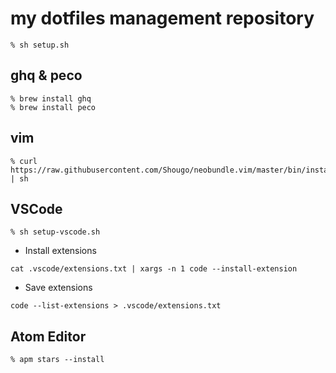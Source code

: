 # my dotfiles management repository

```
% sh setup.sh
```

## ghq & peco

```
% brew install ghq
% brew install peco
```

## vim

```
% curl https://raw.githubusercontent.com/Shougo/neobundle.vim/master/bin/install.sh | sh
```

## VSCode

```
% sh setup-vscode.sh
```

* Install extensions

```
cat .vscode/extensions.txt | xargs -n 1 code --install-extension
```

* Save extensions

```
code --list-extensions > .vscode/extensions.txt
```

## Atom Editor

```
% apm stars --install
```
